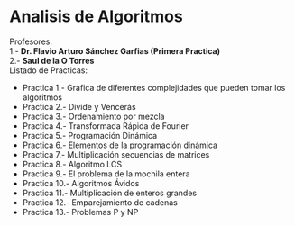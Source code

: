 # Analisis de Algoritmos
Profesores:<br>
1.- **Dr. Flavio Arturo Sánchez Garfias (Primera Practica)**<br>
2.- **Saul de la O Torres**<br>
Listado de Practicas:
- Practica 1.- Grafica de diferentes complejidades que pueden tomar los algoritmos
- Practica 2.- Divide y Vencerás
- Practica 3.- Ordenamiento por mezcla
- Practica 4.- Transformada Rápida de Fourier
- Practica 5.- Programación Dinámica
- Practica 6.- Elementos de la programación dinámica
- Practica 7.- Multiplicación secuencias de matrices
- Practica 8.- Algoritmo LCS
- Practica 9.- El problema de la mochila entera
- Practica 10.- Algoritmos Ávidos
- Practica 11.- Multiplicación de enteros grandes
- Practica 12.- Emparejamiento de cadenas
- Practica 13.- Problemas P y NP